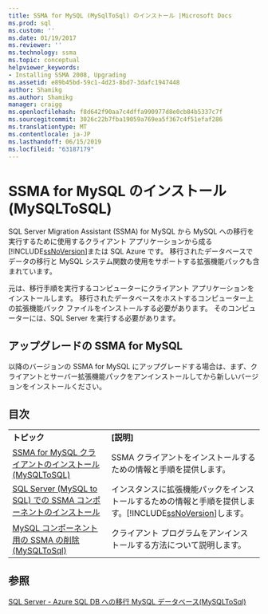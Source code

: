 ```yaml
---
title: SSMA for MySQL (MySqlToSql) のインストール |Microsoft Docs
ms.prod: sql
ms.custom: ''
ms.date: 01/19/2017
ms.reviewer: ''
ms.technology: ssma
ms.topic: conceptual
helpviewer_keywords:
- Installing SSMA 2008, Upgrading
ms.assetid: e89b45bd-59c1-4d23-8bd7-3dafc1947448
author: Shamikg
ms.author: Shamikg
manager: craigg
ms.openlocfilehash: f8d642f90aa7c4dffa990977d8e0cb84b5337c7f
ms.sourcegitcommit: 3026c22b7fba19059a769ea5f367c4f51efaf286
ms.translationtype: MT
ms.contentlocale: ja-JP
ms.lasthandoff: 06/15/2019
ms.locfileid: "63187179"
---
```

# <a name="installing-ssma-for-mysql-mysqltosql"></a>SSMA for MySQL のインストール (MySQLToSQL)
SQL Server Migration Assistant (SSMA) for MySQL から MySQL への移行を実行するために使用するクライアント アプリケーションから成る[!INCLUDE[ssNoVersion](../../includes/ssnoversion-md.md)]または SQL Azure です。 移行されたデータベースでデータの移行と MySQL システム関数の使用をサポートする拡張機能パックも含まれています。  
  
元は、移行手順を実行するコンピューターにクライアント アプリケーションをインストールします。 移行されたデータベースをホストするコンピューター上の拡張機能パック ファイルをインストールする必要があります。  そのコンピューターには、SQL Server を実行する必要があります。  
  
## <a name="upgrading-ssma-for-mysql"></a>アップグレードの SSMA for MySQL  
以降のバージョンの SSMA for MySQL にアップグレードする場合は、まず、クライアントとサーバー拡張機能パックをアンインストールしてから新しいバージョンをインストールください。  
  
## <a name="contents"></a>目次  
  
|||  
|-|-|  
|**トピック**|**[説明]**|  
|[SSMA for MySQL クライアントのインストール&#40;MySQLToSQL&#41;](../../ssma/mysql/installing-ssma-for-mysql-client-mysqltosql.md)|SSMA クライアントをインストールするための情報と手順を提供します。|  
|[SQL Server (MySQL to SQL) での SSMA コンポーネントのインストール](https://msdn.microsoft.com/6772d0c5-258f-4d7b-afb0-b5f810e71af1)|インスタンスに拡張機能パックをインストールするための情報と手順を提供します。[!INCLUDE[ssNoVersion](../../includes/ssnoversion-md.md)]します。|  
|[MySQL コンポーネント用の SSMA の削除&#40;MySQLToSql&#41;](../../ssma/mysql/removing-the-ssma-for-mysql-components-mysqltosql.md)|クライアント プログラムをアンインストールする方法について説明します。|  
  
## <a name="see-also"></a>参照  
[SQL Server - Azure SQL DB への移行 MySQL データベース&#40;MySQLToSql&#41;](../../ssma/mysql/migrating-mysql-databases-to-sql-server-azure-sql-db-mysqltosql.md)  
  
